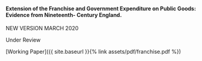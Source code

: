 ---
---

#### Extension of the Franchise and Government Expenditure on Public Goods: Evidence from Nineteenth- Century England.

NEW VERSION MARCH 2020

Under Review

[Working Paper]({{ site.baseurl }}{% link assets/pdf/franchise.pdf %})
